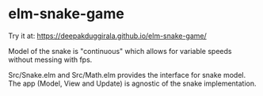 # elm-snake-game

Try it at: https://deepakduggirala.github.io/elm-snake-game/

Model of the snake is "continuous" which allows for variable speeds without messing with fps.

Src/Snake.elm and Src/Math.elm provides the interface for snake model.
The app (Model, View and Update) is agnostic of the snake implementation.
